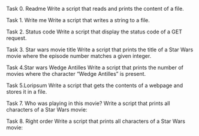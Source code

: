 Task 0. Readme
Write a script that reads and prints the content of a file.

Task 1. Write me
 Write a script that writes a string to a file.

Task 2. Status code
Write a script that display the status code of a GET request.

Task 3. Star wars movie title
Write a script that prints the title of a Star Wars movie where the episode number matches a given integer.

Task 4.Star wars Wedge Antilles
Write a script that prints the number of movies where the character “Wedge Antilles” is present.

Task 5.Loripsum
Write a script that gets the contents of a webpage and stores it in a file.

Task 7. Who was playing in this movie?
Write a script that prints all characters of a Star Wars movie:

Task 8. Right order
Write a script that prints all characters of a Star Wars movie:
